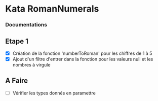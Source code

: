 # Kata RomanNumerals

### Documentations

## Etape 1

- [x] Création de la fonction 'numberToRoman' pour les chiffres de 1 à 5
- [x] Ajout d'un filtre d'entrer dans la fonction pour les valeurs null et les nombres à virgule

## A Faire

- [ ] Vérifier les types donnés en paramettre
